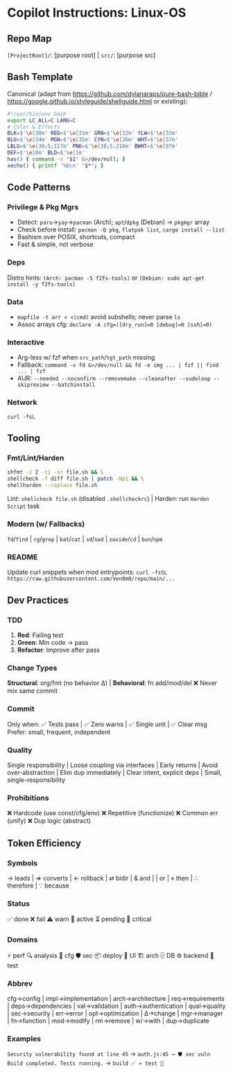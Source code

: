 # Copilot Instructions: Linux-OS

## Repo Map
`[ProjectRoot]/`: [purpose root] | `src/`: [purpose src]

## Bash Template
Canonical (adapt from https://github.com/dylanaraps/pure-bash-bible / https://google.github.io/styleguide/shellguide.html or existing):
```bash
#!/usr/bin/env bash
export LC_ALL=C LANG=C
# Color & Effects
BLK=$'\e[30m' RED=$'\e[31m' GRN=$'\e[32m' YLW=$'\e[33m'
BLU=$'\e[34m' MGN=$'\e[35m' CYN=$'\e[36m' WHT=$'\e[37m'
LBLU=$'\e[38;5;117m' PNK=$'\e[38;5;218m' BWHT=$'\e[97m'
DEF=$'\e[0m' BLD=$'\e[1m'
has() { command -v "$1" &>/dev/null; }
xecho() { printf '%b\n' "$*"; }
```

## Code Patterns
### Privilege & Pkg Mgrs
- Detect: `paru`→`yay`→`pacman` (Arch); `apt`/`dpkg` (Debian) → `pkgmgr` array
- Check before install: `pacman -Q pkg`, `flatpak list`, `cargo install --list`
- Bashism over POSIX, shortcuts, compact
- Fast & simple, not verbose

### Deps
Distro hints: `(Arch: pacman -S f2fs-tools)` or `(Debian: sudo apt-get install -y f2fs-tools)`

### Data
- `mapfile -t arr < <(cmd)` avoid subshells; never parse `ls`
- Assoc arrays cfg: `declare -A cfg=([dry_run]=0 [debug]=0 [ssh]=0)`

### Interactive
- Arg-less w/ fzf when `src_path`/`tgt_path` missing
- Fallback: `command -v fd &>/dev/null && fd -e img ... | fzf || find ... | fzf`
- AUR: `--needed --noconfirm --removemake --cleanafter --sudoloop --skipreview --batchinstall`

### Network
`curl -fsL`

## Tooling
### Fmt/Lint/Harden
```bash
shfmt -i 2 -ci -sr file.sh && \
shellcheck -f diff file.sh | patch -Np1 && \
shellharden --replace file.sh
```
Lint: `shellcheck file.sh` (disabled `.shellcheckrc`) | Harden: run `Harden Script` task

### Modern (w/ Fallbacks)
`fd`/`find` | `rg`/`grep` | `bat`/`cat` | `sd`/`sed` | `zoxide`/`cd` | `bun`/`npm`

### README
Update curl snippets when mod entrypoints: `curl -fsSL https://raw.githubusercontent.com/Ven0m0/repo/main/...`

## Dev Practices
### TDD
1. **Red**: Failing test
2. **Green**: Min code → pass
3. **Refactor**: Improve after pass

### Change Types
**Structural**: org/fmt (no behavior Δ) | **Behavioral**: fn add/mod/del
❌ Never mix same commit

### Commit
Only when: ✅ Tests pass | ✅ Zero warns | ✅ Single unit | ✅ Clear msg
Prefer: small, frequent, independent

### Quality
Single responsibility | Loose coupling via interfaces | Early returns | Avoid over-abstraction | Elim dup immediately | Clear intent, explicit deps | Small, single-responsibility

### Prohibitions
❌ Hardcode (use const/cfg/env) ❌ Repetitive (functionize) ❌ Common err (unify) ❌ Dup logic (abstract)

## Token Efficiency
### Symbols
→ leads | ⇒ converts | ← rollback | ⇄ bidir | & and | | or | » then | ∴ therefore | ∵ because

### Status
✅ done ❌ fail ⚠️ warn 🔄 active ⏳ pending 🚨 critical

### Domains
⚡ perf 🔍 analysis 🔧 cfg 🛡️ sec 📦 deploy 🎨 UI 🏗️ arch 🗄️ DB ⚙️ backend 🧪 test

### Abbrev
cfg→config | impl→implementation | arch→architecture | req→requirements | deps→dependencies | val→validation | auth→authentication | qual→quality | sec→security | err→error | opt→optimization | Δ→change | mgr→manager | fn→function | mod→modify | rm→remove | w/→with | dup→duplicate

### Examples
`Security vulnerability found at line 45` → `auth.js:45 → 🛡️ sec vuln`
`Build completed. Tests running.` → `build ✅ » test 🔄`
